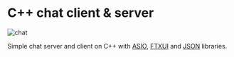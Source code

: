# C++ chat client & server

![chat](https://github.com/user-attachments/assets/10a1af7c-09f8-492d-a366-04559473cad9)

Simple chat server and client on C++ with [ASIO](https://think-async.com/Asio/), [FTXUI](https://github.com/ArthurSonzogni/FTXUI) and [JSON](https://github.com/nlohmann/json) libraries.
